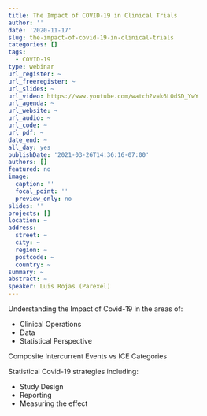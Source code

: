 ```yaml
---
title: The Impact of COVID-19 in Clinical Trials
author: ''
date: '2020-11-17'
slug: the-impact-of-covid-19-in-clinical-trials
categories: []
tags:
  - COVID-19
type: webinar
url_register: ~
url_freeregister: ~
url_slides: ~
url_video: https://www.youtube.com/watch?v=k6LOdSD_YwY
url_agenda: ~
url_website: ~
url_audio: ~
url_code: ~
url_pdf: ~
date_end: ~
all_day: yes
publishDate: '2021-03-26T14:36:16-07:00'
authors: []
featured: no
image:
  caption: ''
  focal_point: ''
  preview_only: no
slides: ''
projects: []
location: ~
address:
  street: ~
  city: ~
  region: ~
  postcode: ~
  country: ~
summary: ~
abstract: ~
speaker: Luis Rojas (Parexel)
---
```

<!--more-->  
Understanding the Impact of Covid-19 in the areas of:  
- Clinical Operations  
- Data  
- Statistical Perspective  

Composite Intercurrent Events vs ICE Categories  

Statistical Covid-19 strategies including:  
- Study Design  
- Reporting  
- Measuring the effect  